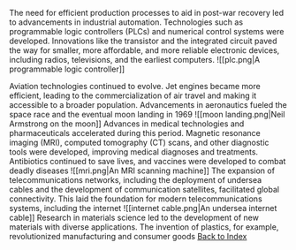 The need for efficient production processes to aid in post-war recovery led to advancements in industrial automation. Technologies such as programmable logic controllers (PLCs) and numerical control systems were developed. Innovations like the transistor and the integrated circuit paved the way for smaller, more affordable, and more reliable electronic devices, including radios, televisions, and the earliest computers.
![[plc.png|A programmable logic controller]]

Aviation technologies continued to evolve. Jet engines became more efficient, leading to the commercialization of air travel and making it accessible to a broader population. Advancements in aeronautics fueled the space race and the eventual moon landing in 1969
![[moon landing.png|Neil Armstrong on the moon]]
Advances in medical technologies and pharmaceuticals accelerated during this period. Magnetic resonance imaging (MRI), computed tomography (CT) scans, and other diagnostic tools were developed, improving medical diagnoses and treatments. Antibiotics continued to save lives, and vaccines were developed to combat deadly diseases
![[mri.png|An MRI scanning machine]]
The expansion of telecommunications networks, including the deployment of undersea cables and the development of communication satellites, facilitated global connectivity. This laid the foundation for modern telecommunications systems, including the internet
![[internet cable.png|An undersea internet cable]]
Research in materials science led to the development of new materials with diverse applications. The invention of plastics, for example, revolutionized manufacturing and consumer goods
[Back to Index](Index)